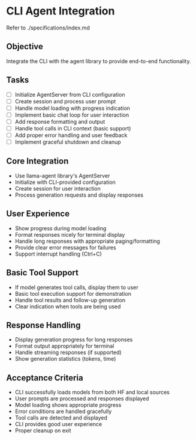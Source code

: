 # CLI Agent Integration

Refer to ./specifications/index.md

## Objective
Integrate the CLI with the agent library to provide end-to-end functionality.

## Tasks
- [ ] Initialize AgentServer from CLI configuration
- [ ] Create session and process user prompt
- [ ] Handle model loading with progress indication
- [ ] Implement basic chat loop for user interaction
- [ ] Add response formatting and output
- [ ] Handle tool calls in CLI context (basic support)
- [ ] Add proper error handling and user feedback
- [ ] Implement graceful shutdown and cleanup

## Core Integration
- Use llama-agent library's AgentServer
- Initialize with CLI-provided configuration
- Create session for user interaction
- Process generation requests and display responses

## User Experience
- Show progress during model loading
- Format responses nicely for terminal display
- Handle long responses with appropriate paging/formatting
- Provide clear error messages for failures
- Support interrupt handling (Ctrl+C)

## Basic Tool Support
- If model generates tool calls, display them to user
- Basic tool execution support for demonstration
- Handle tool results and follow-up generation
- Clear indication when tools are being used

## Response Handling
- Display generation progress for long responses
- Format output appropriately for terminal
- Handle streaming responses (if supported)
- Show generation statistics (tokens, time)

## Acceptance Criteria
- CLI successfully loads models from both HF and local sources
- User prompts are processed and responses displayed
- Model loading shows appropriate progress
- Error conditions are handled gracefully
- Tool calls are detected and displayed
- CLI provides good user experience
- Proper cleanup on exit
